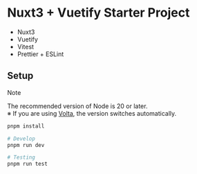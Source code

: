 # Nuxt3 + Vuetify Starter Project

- Nuxt3
- Vuetify
- Vitest
- Prettier + ESLint

## Setup

> [!NOTE]  
> The recommended version of Node is 20 or later.  
> ※ If you are using [Volta](https://volta.sh/), the version switches automatically.

```bash
pnpm install

# Develop
pnpm run dev

# Testing
pnpm run test
```
